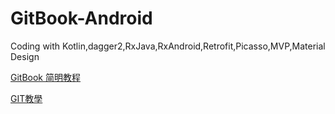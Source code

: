 # GitBook-Android

Coding with Kotlin,dagger2,RxJava,RxAndroid,Retrofit,Picasso,MVP,Material Design

[GitBook 简明教程](http://www.chengweiyang.cn/gitbook/)

[GIT教學](https://www.gitbook.com/book/kingofamani/git-teach/details)
